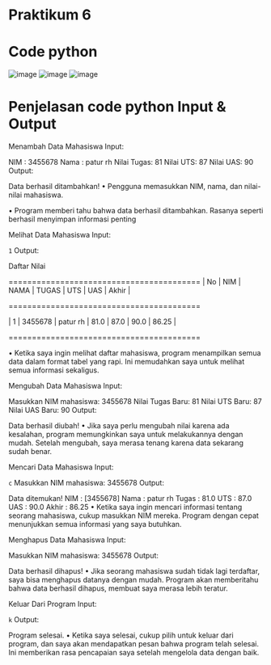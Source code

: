 # Praktikum 6
# Code python
![image](https://github.com/user-attachments/assets/4a41adc0-9d1c-4405-90d0-64d4ad177984)
![image](https://github.com/user-attachments/assets/06e38db6-09b3-4abe-a914-db578d207800)
![image](https://github.com/user-attachments/assets/5192b4b9-a7f6-4532-b93b-54950503483e)

# Penjelasan code python Input & Output

Menambah Data Mahasiswa
Input:

NIM  : 3455678
Nama : patur rh
Nilai Tugas: 81
Nilai UTS: 87
Nilai UAS: 90
Output:

Data berhasil ditambahkan!
• Pengguna memasukkan NIM, nama, dan nilai-nilai mahasiswa.

• Program memberi tahu bahwa data berhasil ditambahkan. Rasanya seperti berhasil menyimpan informasi penting

Melihat Data Mahasiswa
Input:

`1`
Output:

 Daftar Nilai

=========================================
|  No |  NIM    | NAMA     | TUGAS | UTS | UAS  | Akhir | 

=========================================

| 1   | 3455678 | patur rh | 81.0 | 87.0 | 90.0 | 86.25 | 

=========================================

• Ketika saya ingin melihat daftar mahasiswa, program menampilkan semua data dalam format tabel yang rapi. Ini memudahkan saya untuk melihat semua informasi sekaligus.

Mengubah Data Mahasiswa
Input:

Masukkan NIM mahasiswa: 3455678
Nilai Tugas Baru: 81
Nilai UTS Baru: 87
Nilai UAS Baru: 90
Output:

Data berhasil diubah!
• Jika saya perlu mengubah nilai karena ada kesalahan, program memungkinkan saya untuk melakukannya dengan mudah. Setelah mengubah, saya merasa tenang karena data sekarang sudah benar.

Mencari Data Mahasiswa
Input:

`c`
Masukkan NIM mahasiswa: 3455678
Output:

Data ditemukan!
NIM   : [3455678]
Nama  : patur rh
Tugas : 81.0
UTS   : 87.0
UAS   : 90.0
Akhir : 86.25
• Ketika saya ingin mencari informasi tentang seorang mahasiswa, cukup masukkan NIM mereka. Program dengan cepat menunjukkan semua informasi yang saya butuhkan.

Menghapus Data Mahasiswa
Input:

Masukkan NIM mahasiswa: 3455678
Output:

Data berhasil dihapus!
• Jika seorang mahasiswa sudah tidak lagi terdaftar, saya bisa menghapus datanya dengan mudah. Program akan memberitahu bahwa data berhasil dihapus, membuat saya merasa lebih teratur.

Keluar Dari Program
Input:

`k`
Output:

Program selesai.
• Ketika saya selesai, cukup pilih untuk keluar dari program, dan saya akan mendapatkan pesan bahwa program telah selesai. 
Ini memberikan rasa pencapaian saya setelah mengelola data dengan baik.

